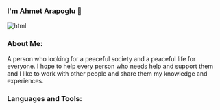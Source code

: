 ### I'm Ahmet Arapoglu 👋

![html](https://user-images.githubusercontent.com/45310027/129453063-635b3149-521a-4734-892c-685c05229891.png)

### About Me:
A person who looking for a peaceful society and a peaceful life for everyone. I hope to help every person who needs help and support them and I like to work with other people and share them my knowledge and experiences.

### Languages and Tools:




